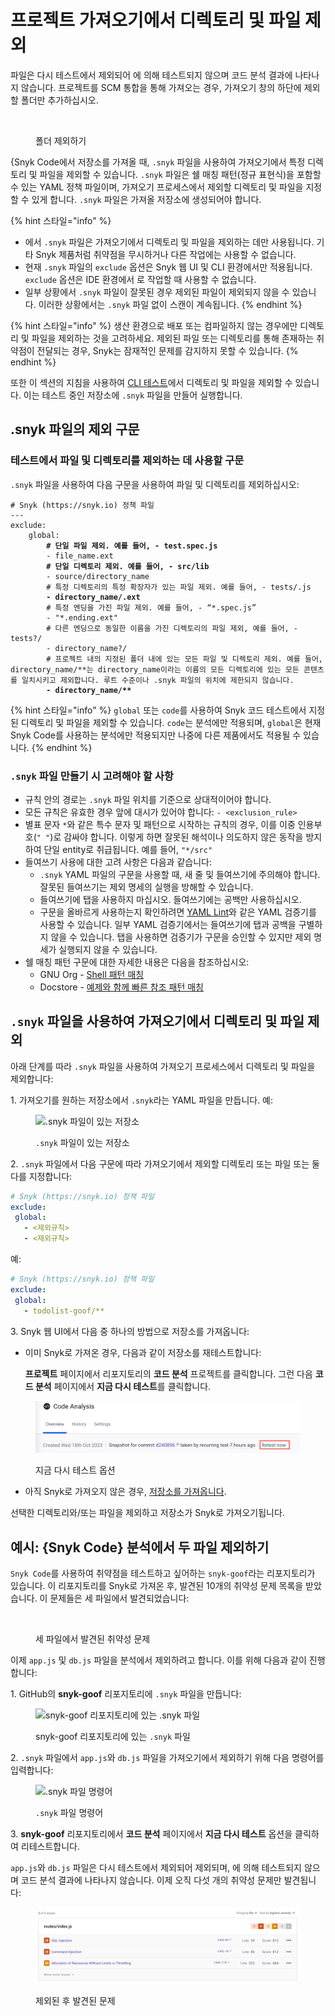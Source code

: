 # 프로젝트 가져오기에서 디렉토리 및 파일 제외

파일은 다시 테스트에서 제외되어 에 의해 테스트되지 않으며 코드 분석 결과에 나타나지 않습니다. 프로젝트를 SCM 통합을 통해 가져오는 경우, 가져오기 창의 하단에 제외할 폴더만 추가하십시오.

<figure><img src="https://lh7-us.googleusercontent.com/stHVnzk1ZuP6oUm0zAImt0zROcajuZMm5iB4qX7vTbHkjPWklSgD9NxUdZ6UGgT1kV-dBjrcLyOp0SP1CqFzbNuq9S7qgl4cOD6T9UwuWlEk5SWVHUiHRlO-KfAyq_UppnGNvE67p7ZsSwuWok0_2RM" alt=""><figcaption><p>폴더 제외하기</p></figcaption></figure>

{Snyk Code에서 저장소를 가져올 때, `.snyk` 파일을 사용하여 가져오기에서 특정 디렉토리 및 파일을 제외할 수 있습니다. `.snyk` 파일은 쉘 매칭 패턴(정규 표현식)을 포함할 수 있는 YAML 정책 파일이며, 가져오기 프로세스에서 제외할 디렉토리 및 파일을 지정할 수 있게 합니다. `.snyk` 파일은 가져올 저장소에 생성되어야 합니다.

{% hint 스타일="info" %}
* 에서 `.snyk` 파일은 가져오기에서 디렉토리 및 파일을 제외하는 데만 사용됩니다. 기타 Snyk 제품처럼 취약점을 무시하거나 다른 작업에는 사용할 수 없습니다.
* 현재 `.snyk` 파일의 `exclude` 옵션은 Snyk 웹 UI 및 CLI 환경에서만 적용됩니다. `exclude` 옵션은 IDE 환경에서 로 작업할 때 사용할 수 없습니다.
* 일부 상황에서 `.snyk` 파일이 잘못된 경우 제외된 파일이 제외되지 않을 수 있습니다. 이러한 상황에서는 `.snyk` 파일 없이 스캔이 계속됩니다.
{% endhint %}

{% hint 스타일="info" %}
생산 환경으로 배포 또는 컴파일하지 않는 경우에만 디렉토리 및 파일을 제외하는 것을 고려하세요. 제외된 파일 또는 디렉토리를 통해 존재하는 취약점이 전달되는 경우, Snyk는 잠재적인 문제를 감지하지 못할 수 있습니다.
{% endhint %}

또한 이 섹션의 지침을 사용하여 [ CLI 테스트](../../snyk-cli/scan-and-maintain-projects-using-the-cli/snyk-cli-for-snyk-code/scan-source-code-with-snyk-code-using-the-cli.md)에서 디렉토리 및 파일을 제외할 수 있습니다. 이는 테스트 중인 저장소에 `.snyk` 파일을 만들어 실행합니다.

## **.snyk 파일의 제외 구문**

###  테스트에서 파일 및 디렉토리를 제외하는 데 사용할 구문

`.snyk` 파일을 사용하여 다음 구문을 사용하여 파일 및 디렉토리를 제외하십시오:

<pre class="language-yaml"><code class="lang-yaml"># Snyk (https://snyk.io) 정책 파일
---
exclude:
    global:
<strong>        # 단일 파일 제외. 예를 들어, - test.spec.js
</strong>        - file_name.ext
<strong>        # 단일 디렉토리 제외. 예를 들어, - src/lib
</strong>        - source/directory_name
        # 특정 디렉토리의 특정 확장자가 있는 파일 제외. 예를 들어, - tests/.js
<strong>        - directory_name/.ext
</strong>        # 특정 엔딩을 가진 파일 제외. 예를 들어, - “*.spec.js”
        - "*.ending.ext"
        # 다른 엔딩으로 동일한 이름을 가진 디렉토리의 파일 제외, 예를 들어, - tests?/
        - directory_name?/
        # 프로젝트 내의 지정된 폴더 내에 있는 모든 파일 및 디렉토리 제외. 예를 들어, directory_name/**는 directory_name이라는 이름의 모든 디렉토리에 있는 모든 콘텐츠를 일치시키고 제외합니다. 루트 수준이나 .snyk 파일의 위치에 제한되지 않습니다.
<strong>        - directory_name/**
</strong></code></pre>

{% hint 스타일="info" %}
`global` 또는 `code`를 사용하여 Snyk 코드 테스트에서 지정된 디렉토리 및 파일을 제외할 수 있습니다. `code`는  분석에만 적용되며, `global`은 현재 Snyk Code를 사용하는 분석에만 적용되지만 나중에 다른 제품에서도 적용될 수 있습니다.
{% endhint %}

### **`.snyk` 파일 만들기 시 고려해야 할 사항**

* 규칙 안의 경로는 `.snyk` 파일 위치를 기준으로 상대적이어야 합니다.
* 모든 규칙은 유효한 경우 앞에 대시가 있어야 합니다: `- <exclusion_rule>`
* 별표 문자 `*`와 같은 특수 문자 및 패턴으로 시작하는 규칙의 경우, 이를 이중 인용부호(`" "`)로 감싸야 합니다. 이렇게 하면 잘못된 해석이나 의도하지 않은 동작을 방지하여 단일 entity로 취급됩니다. 예를 들어, `"*/src"`
* 들여쓰기 사용에 대한 고려 사항은 다음과 같습니다:
  * `.snyk` YAML 파일의 구문을 사용할 때, 새 줄 및 들여쓰기에 주의해야 합니다. 잘못된 들여쓰기는 제외 명세의 실행을 방해할 수 있습니다.
  * 들여쓰기에 탭을 사용하지 마십시오. 들여쓰기에는 공백만 사용하십시오.
  * 구문을 올바르게 사용하는지 확인하려면 [YAML Lint](http://www.yamllint.com/)와 같은 YAML 검증기를 사용할 수 있습니다. 일부 YAML 검증기에서는 들여쓰기에 탭과 공백을 구별하지 않을 수 있습니다. 탭을 사용하면 검증기가 구문을 승인할 수 있지만 제외 명세가 실행되지 않을 수 있습니다.
* 쉘 매칭 패턴 구문에 대한 자세한 내용은 다음을 참조하십시오:
  * GNU Org - [Shell 패턴 매칭](https://www.gnu.org/software/findutils/manual/html_node/find_html/Shell-Pattern-Matching.html)
  * Docstore - [예제와 함께 빠른 참조 패턴 매칭](https://docstore.mik.ua/orelly/unix/upt/ch26_10.htm)

## **`.snyk` 파일을 사용하여 가져오기에서 디렉토리 및 파일 제외**

아래 단계를 따라 `.snyk` 파일을 사용하여 가져오기 프로세스에서 디렉토리 및 파일을 제외합니다:

1\. 가져오기를 원하는 저장소에서 `.snyk`라는 YAML 파일을 만듭니다. 예:

<figure><img src="../../.gitbook/assets/ - Exlude from Import - .snyk file creation - 2.png" alt=".snyk 파일이 있는 저장소"><figcaption><p><code>.snyk</code> 파일이 있는 저장소</p></figcaption></figure>

2\. `.snyk` 파일에서 다음 구문에 따라 가져오기에서 제외할 디렉토리 또는 파일 또는 둘 다를 지정합니다:

```yaml
# Snyk (https://snyk.io) 정책 파일
exclude:
 global:
   - <제외규칙>
   - <제외규칙>
```

예:

```yaml
# Snyk (https://snyk.io) 정책 파일
exclude:
 global:
   - todolist-goof/** 
```

3\. Snyk 웹 UI에서 다음 중 하나의 방법으로 저장소를 가져옵니다:

* 이미 Snyk로 가져온 경우, 다음과 같이 저장소를 재테스트합니다:

    **프로젝트** 페이지에서 리포지토리의 **코드 분석** 프로젝트를 클릭합니다. 그런 다음 **코드 분석** 페이지에서 **지금 다시 테스트**를 클릭합니다.

<figure><img src="../../.gitbook/assets/code_analysis_retest_now.png" alt="지금 다시 테스트 옵션 클릭"><figcaption><p>지금 다시 테스트 옵션</p></figcaption></figure>

* 아직 Snyk로 가져오지 않은 경우, [저장소를 가져옵니다](../snyk-code/import-project-with-snyk-code.md#snyk로-저장소-가져오기).

선택한 디렉토리와/또는 파일을 제외하고 저장소가 Snyk로 가져오기됩니다.

## **예시**: **{Snyk Code} 분석에서 두 파일 제외하기**

`Snyk Code`를 사용하여 취약점을 테스트하고 싶어하는 `snyk-goof`라는 리포지토리가 있습니다. 이 리포지토리를 Snyk로 가져온 후, 발견된 10개의 취약성 문제 목록을 받았습니다. 이 문제들은 세 파일에서 발견되었습니다:

<figure><img src="../../.gitbook/assets/ - Exlude from Import - Example - Before Exclude.png" alt=""><figcaption><p>세 파일에서 발견된 취약성 문제</p></figcaption></figure>

이제 `app.js` 및 `db.js` 파일을  분석에서 제외하려고 합니다. 이를 위해 다음과 같이 진행합니다:

1\. GitHub의 **snyk-goof** 리포지토리에 `.snyk` 파일을 만듭니다:

<figure><img src="../../.gitbook/assets/ - Exlude from Import - Example - .snyk file creation.png" alt="snyk-goof 리포지토리에 있는 .snyk 파일"><figcaption><p>snyk-goof 리포지토리에 있는 <code>.snyk</code> 파일</p></figcaption></figure>

2\. `.snyk` 파일에서 `app.js`와 `db.js` 파일을 가져오기에서 제외하기 위해 다음 명령어를 입력합니다:

<figure><img src="../../.gitbook/assets/ - Exlude from Import - Example - Command.png" alt=".snyk 파일 명령어"><figcaption><p><code>.snyk</code> 파일 명령어</p></figcaption></figure>

3\. **snyk-goof** 리포지토리에서 **코드 분석** 페이지에서 **지금 다시 테스트** 옵션을 클릭하여 리테스트합니다.

`app.js`와 `db.js` 파일은 다시 테스트에서 제외되어 제외되며, 에 의해 테스트되지 않으며 코드 분석 결과에 나타나지 않습니다. 이제 오직 다섯 개의 취약성 문제만 발견됩니다:

<figure><img src="../../.gitbook/assets/image (545) (1).png" alt="제외된 후 파일에서 발견된 문제의 예시"><figcaption><p>제외된 후 발견된 문제</p></figcaption></figure>